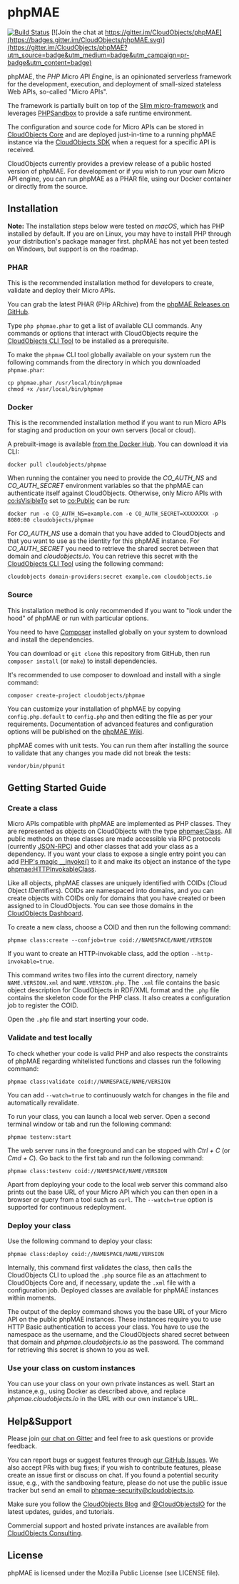 # phpMAE

[![Build Status](https://travis-ci.org/CloudObjects/phpMAE.svg?branch=master)](https://travis-ci.org/CloudObjects/phpMAE) [![Join the chat at https://gitter.im/CloudObjects/phpMAE](https://badges.gitter.im/CloudObjects/phpMAE.svg)](https://gitter.im/CloudObjects/phpMAE?utm_source=badge&utm_medium=badge&utm_campaign=pr-badge&utm_content=badge)

phpMAE, the *PHP* *M*icro *A*PI *E*ngine, is an opinionated serverless framework for the development, execution, and deployment of small-sized stateless Web APIs, so-called "Micro APIs".

The framework is partially built on top of the [Slim micro-framework](https://www.slimframework.com/) and leverages [PHPSandbox](https://phpsandbox.org/) to provide a safe runtime environment.

The configuration and source code for Micro APIs can be stored in [CloudObjects Core](https://cloudobjects.io/) and are deployed just-in-time to a running phpMAE instance via the [CloudObjects SDK](https://github.com/CloudObjects/CloudObjects-PHP-SDK) when a request for a specific API is received.

CloudObjects currently provides a preview release of a public hosted version of phpMAE. For development or if you wish to run your own Micro API engine, you can run phpMAE as a PHAR file, using our Docker container or directly from the source.

## Installation

**Note:** The installation steps below were tested on _macOS_, which has PHP installed by default. If you are on Linux, you may have to install PHP through your distribution's package manager first. phpMAE has not yet been tested on Windows, but support is on the roadmap.

### PHAR

This is the recommended installation method for developers to create, validate and deploy their Micro APIs.

You can grab the latest PHAR (PHp ARchive) from the [phpMAE Releases on GitHub](https://github.com/CloudObjects/phpMAE/releases).

Type `php phpmae.phar` to get a list of available CLI commands. Any commands or options that interact with CloudObjects require the [CloudObjects CLI Tool](https://cloudobjects.io/clitool) to be installed as a prerequisite.

To make the `phpmae` CLI tool globally available on your system run the following commands from the directory in which you downloaded `phpmae.phar`:

    cp phpmae.phar /usr/local/bin/phpmae
    chmod +x /usr/local/bin/phpmae

### Docker

This is the recommended installation method if you want to run Micro APIs for staging and production on your own servers (local or cloud).

A prebuilt-image is available [from the Docker Hub](https://hub.docker.com/r/cloudobjects/phpmae/). You can download it via CLI:

    docker pull cloudobjects/phpmae

When running the container you need to provide the _CO_AUTH_NS_ and _CO_AUTH_SECRET_ environment variables so that the phpMAE can authenticate itself against CloudObjects. Otherwise, only Micro APIs with [co:isVisibleTo](https://cloudobjects.io/cloudobjects.io/isVisibleTo) set to [co:Public](https://cloudobjects.io/cloudobjects.io/Public) can be run:

    docker run -e CO_AUTH_NS=example.com -e CO_AUTH_SECRET=XXXXXXXX -p 8080:80 cloudobjects/phpmae

For _CO_AUTH_NS_ use a domain that you have added to CloudObjects and that you want to use as the identity for this phpMAE instance. For _CO_AUTH_SECRET_ you need to retrieve the shared secret between that domain and _cloudobjects.io_. You can retrieve this secret with the [CloudObjects CLI Tool](https://cloudobjects.io/clitool) using the following command:

    cloudobjects domain-providers:secret example.com cloudobjects.io

### Source

This installation method is only recommended if you want to "look under the hood" of phpMAE or run with particular options.

You need to have [Composer](https://getcomposer.org) installed globally on your system to download and install the dependencies.

You can download or `git clone` this repository from GitHub, then run `composer install` (or `make`) to install dependencies.

It's recommended to use composer to download and install with a single command:

    composer create-project cloudobjects/phpmae

You can customize your installation of phpMAE by copying `config.php.default` to `config.php` and then editing the file as per your requirements. Documentation of advanced features and configuration options will be published on the [phpMAE Wiki](https://github.com/CloudObjects/phpMAE/wiki).

phpMAE comes with unit tests. You can run them after installing the source to validate that any changes you made did not break the tests:

    vendor/bin/phpunit

## Getting Started Guide

### Create a class

Micro APIs compatible with phpMAE are implemented as PHP classes. They are represented as objects on CloudObjects with the type [phpmae:Class](https://cloudobjects.io/phpmae.cloudobjects.io/Class). All public methods on these classes are made accessible via RPC protocols (currently [JSON-RPC](https://www.jsonrpc.org/specification)) and other classes that add your class as a dependency. If you want your class to expose a single entry point you can add [PHP's magic __invoke()](https://secure.php.net/manual/en/language.oop5.magic.php#object.invoke) to it and make its object an instance of the type [phpmae:HTTPInvokableClass](https://cloudobjects.io/phpmae.cloudobjects.io/HTTPInvokableClass).

Like all objects, phpMAE classes are uniquely identified with COIDs (*C*loud *O*bject *ID*entifiers). COIDs are namespaced into domains, and you can create objects with COIDs only for domains that you have created or been assigned to in CloudObjects. You can see those domains in the [CloudObjects Dashboard](https://cloudobjects.io/dashboard).

To create a new class, choose a COID and then run the following command:

    phpmae class:create --confjob=true coid://NAMESPACE/NAME/VERSION

If you want to create an HTTP-invokable class, add the option `--http-invokable=true`.

This command writes two files into the current directory, namely `NAME.VERSION.xml` and `NAME.VERSION.php`. The `.xml` file contains the basic object description for CloudObjects in RDF/XML format and the `.php` file contains the skeleton code for the PHP class. It also creates a configuration job to register the COID.

Open the `.php` file and start inserting your code.

### Validate and test locally

To check whether your code is valid PHP and also respects the constraints of phpMAE regarding whitelisted functions and classes run the following command:

    phpmae class:validate coid://NAMESPACE/NAME/VERSION

You can add `--watch=true` to continuously watch for changes in the file and automatically revalidate.

To run your class, you can launch a local web server. Open a second terminal window or tab and run the following command:

    phpmae testenv:start

The web server runs in the foreground and can be stopped with _Ctrl + C_ (or _Cmd + C_). Go back to the first tab and run the following command:

    phpmae class:testenv coid://NAMESPACE/NAME/VERSION

Apart from deploying your code to the local web server this command also prints out the base URL of your Micro API which you can then open in a browser or query from a tool such as `curl`. The `--watch=true` option is supported for continuous redeployment.

### Deploy your class

Use the following command to deploy your class:

    phpmae class:deploy coid://NAMESPACE/NAME/VERSION

Internally, this command first validates the class, then calls the CloudObjects CLI to upload the `.php` source file as an attachment to CloudObjects Core and, if necessary, update the `.xml` file with a configuration job. Deployed classes are available for phpMAE instances within moments.

The output of the deploy command shows you the base URL of your Micro API on the public phpMAE instances. These instances require you to use HTTP Basic authentication to access your class. You have to use the namespace as the username, and the CloudObjects shared secret between that domain and _phpmae.cloudobjects.io_ as the password. The command for retrieving this secret is shown to you as well.

### Use your class on custom instances

You can use your class on your own private instances as well. Start an instance,e.g., using Docker as described above, and replace _phpmae.cloudobjects.io_ in the URL with our own instance's URL.

## Help&Support

Please join [our chat on Gitter](https://gitter.im/CloudObjects/phpMAE) and feel free to ask questions or provide feedback.

You can report bugs or suggest features through [our GitHub Issues](https://github.com/CloudObjects/phpMAE/issues). We also accept PRs with bug fixes; if you wish to contribute features, please create an issue first or discuss on chat. If you found a potential security issue, e.g., with the sandboxing feature, please do not use the public issue tracker but send an email to phpmae-security@cloudobjects.io.

Make sure you follow the [CloudObjects Blog](https://blog.cloudobjects.io/) and [@CloudObjectsIO](https://twitter.com/CloudObjectsIO) for the latest updates, guides, and tutorials.

Commercial support and hosted private instances are available from [CloudObjects Consulting](https://cloudobjects.io/consulting).

## License

phpMAE is licensed under the Mozilla Public License (see LICENSE file).